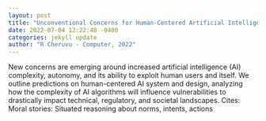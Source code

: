```yaml
--- 
layout: post 
title: "Unconventional Concerns for Human-Centered Artificial Intelligence" 
date: 2022-07-04 12:22:48 -0400 
categories: jekyll update 
author: "R Cheruvu - Computer, 2022" 
--- 
```

New concerns are emerging around increased artificial intelligence (AI) complexity, autonomy, and its ability to exploit human users and itself. We outline predictions on human-centered AI system and design, analyzing how the complexity of AI algorithms will influence vulnerabilities to drastically impact technical, regulatory, and societal landscapes. Cites: Moral stories: Situated reasoning about norms, intents, actions